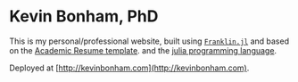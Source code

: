 # Kevin Bonham, PhD

This is my personal/professional website,
built using [`Franklin.jl`](https://franklinjl.org)
and based on the [Academic Resume template](https://github.com/tlienart/ft-academic-resume/).
and the [julia programming language](https://julialang.org).

Deployed at [http://kevinbonham.com](http://kevinbonham.com).